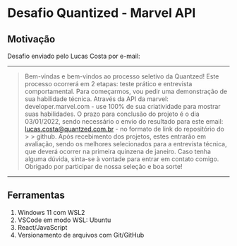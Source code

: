 # Desafio Quantized - Marvel API

## Motivação

Desafio enviado pelo Lucas Costa por e-mail:

---

> Bem-vindas e bem-vindos ao processo seletivo da Quantzed!
> Este processo ocorrerá em 2 etapas: teste prático e entrevista comportamental.
> Para começarmos, vou pedir uma demonstração de sua habilidade técnica.
> Através da API da marvel: developer.marvel.com - use 100% de sua criatividade para mostrar suas habilidades.
> O prazo para conclusão do projeto é o dia 03/01/2022, sendo necessário o envio do resultado para este email: lucas.costa@quantzed.com.br - no formato de link do repositório do > > github.
> Após recebimento dos projetos, estes entrarão em avaliação, sendo os melhores selecionados para a entrevista técnica, que deverá ocorrer na primeira quinzena de janeiro.
> Caso tenha alguma dúvida, sinta-se à vontade para entrar em contato comigo.
> Obrigado por participar de nossa seleção e boa sorte!
---

## Ferramentas 

1. Windows 11 com WSL2
2. VSCode em modo WSL: Ubuntu
3. React/JavaScript 
4. Versionamento de arquivos com Git/GitHub
